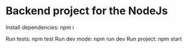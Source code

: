 
# Backend project for the NodeJs 

Install dependencies: npm i

Run tests: npm test
Run dev mode: npm run dev
Run project: npm start
